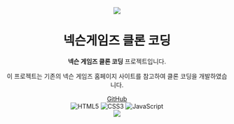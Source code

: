 <div style="text-align: center;">
    <img src="https://capsule-render.vercel.app/api?type=waving&color=BDBDC8&height=150&section=header" />
</div>

<h1 align="center">넥슨게임즈 클론 코딩</h1>

<p align="center"><strong>넥슨 게임즈 클론 코딩</strong> 프로젝트입니다.</p> 
<p align="center">이 프로젝트는 기존의 넥슨 게임즈 홈페이지 사이트를 참고하여 클론 코딩을 개발하였습니다.</p>

<div align="center">
    <a href="https://github.com/devicepac">GitHub</a>
</div>

<div align="center">
    <img src="https://img.shields.io/badge/HTML5-E34F26?style=for-the-badge&logo=html5&logoColor=white" alt="HTML5" />
    <img src="https://img.shields.io/badge/CSS-239120?style=for-the-badge&logo=css3&logoColor=white" alt="CSS3" />
    <img src="https://img.shields.io/badge/JavaScript-F7DF1E?style=for-the-badge&logo=JavaScript&logoColor=white" alt="JavaScript" />
</div>

<div style="text-align: center;">
    <img src="https://capsule-render.vercel.app/api?type=waving&color=BDBDC8&height=150&section=footer" />
</div>
